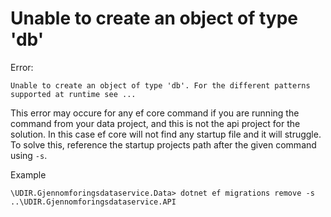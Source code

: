 # Unable to create an object of type 'db'

Error:
```
Unable to create an object of type 'db'. For the different patterns supported at runtime see ...
```

This error may occure for any ef core command if you are running the command from your data project, and this is not the api project for the solution. In this case ef core will not find any startup file and it will struggle. To solve this, reference the startup projects path after the given command using `-s`.

Example
```
\UDIR.Gjennomforingsdataservice.Data> dotnet ef migrations remove -s ..\UDIR.Gjennomforingsdataservice.API
```